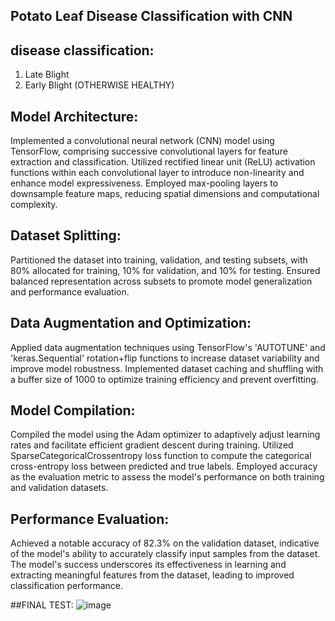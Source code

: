 ## Potato Leaf Disease Classification with CNN

## disease classification:
1. Late Blight
2. Early Blight
(OTHERWISE HEALTHY)

## Model Architecture:
Implemented a convolutional neural network (CNN) model using TensorFlow, comprising successive convolutional layers for feature extraction and classification.
Utilized rectified linear unit (ReLU) activation functions within each convolutional layer to introduce non-linearity and enhance model expressiveness.
Employed max-pooling layers to downsample feature maps, reducing spatial dimensions and computational complexity.

## Dataset Splitting:
Partitioned the dataset into training, validation, and testing subsets, with 80% allocated for training, 10% for validation, and 10% for testing.
Ensured balanced representation across subsets to promote model generalization and performance evaluation.

## Data Augmentation and Optimization:
Applied data augmentation techniques using TensorFlow's 'AUTOTUNE' and 'keras.Sequential' rotation+flip functions to increase dataset variability and improve model robustness.
Implemented dataset caching and shuffling with a buffer size of 1000 to optimize training efficiency and prevent overfitting.

## Model Compilation:
Compiled the model using the Adam optimizer to adaptively adjust learning rates and facilitate efficient gradient descent during training.
Utilized SparseCategoricalCrossentropy loss function to compute the categorical cross-entropy loss between predicted and true labels.
Employed accuracy as the evaluation metric to assess the model's performance on both training and validation datasets.

## Performance Evaluation:
Achieved a notable accuracy of 82.3% on the validation dataset, indicative of the model's ability to accurately classify input samples from the dataset.
The model's success underscores its effectiveness in learning and extracting meaningful features from the dataset, leading to improved classification performance.

##FINAL TEST:
![image](https://github.com/KavinKarthik18/potato-disease-classification-CNN/assets/110449583/330e6756-723c-40d8-a976-1c9893919962)

